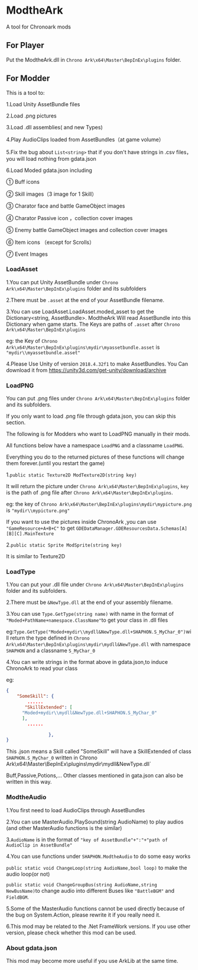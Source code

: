 # ModtheArk
A tool for Chronoark mods

## For Player

Put the ModtheArk.dll in  `Chrono Ark\x64\Master\BepInEx\plugins` folder.

## For Modder

This is a tool to:

1.Load Unity AssetBundle files

2.Load .png pictures

3.Load .dll assemblies( and new Types)

4.Play AudioClips loaded from AssetBundles（at game volume）

5.Fix the bug about `List<string>` that if you don't have strings in .csv files，you will load nothing from gdata.json

6.Load Moded gdata.json including

① Buff icons

② Skill images（3 image for 1 Skill）

③ Charator face and battle GameObject images

④ Charator Passive icon ，collection cover images

⑤ Enemy battle GameObject images and collection cover images

⑥ Item icons （except for Scrolls）

⑦ Event Images

### LoadAsset
1.You can put Unity AssetBundle under `Chrono Ark\x64\Master\BepInEx\plugins` folder and its subfolders

2.There must be `.asset`   at the end of your AssetBundle filename.

3.You can use LoadAsset.LoadAsset.moded_asset to get the Dictionary<string, AssetBundle>. ModtheArk Will read AssetBundle into this Dictionary when game starts.
The Keys are paths of `.asset` after `Chrono Ark\x64\Master\BepInEx\plugins`

eg: the Key of `Chrono Ark\x64\Master\BepInEx\plugins\mydir\myassetbundle.asset` is `"mydir\\myassetbundle.asset"`

4.Please Use Unity of version `2018.4.32f1` to make AssetBundles. You Can download it from https://unity3d.com/get-unity/download/archive

### LoadPNG
You can put .png files under `Chrono Ark\x64\Master\BepInEx\plugins` folder and its subfolders.

If you only want to load .png file through gdata.json, you can skip this section.

The following is for Modders who want to LoadPNG manually in their mods.

All functions below have a namespace   `LoadPNG` and a classname `LoadPNG`.

Everything you do to the returned pictures of these functions will change them forever.(until you restart the game)

1.`public static Texture2D ModTexture2D(string key)`

It will return the picture under `Chrono Ark\x64\Master\BepInEx\plugins`, `key` is the path of .png file after `Chrono Ark\x64\Master\BepInEx\plugins`.

eg: the key of `Chrono Ark\x64\Master\BepInEx\plugins\mydir\mypicture.png` is `"mydir\\mypicture.png"`

If you want to use the pictures inside ChronoArk ,you can use `"GameResource+A+B+C"` to get `GDEDataManager.GDEResourcesData.Schemas[A][B][C].MainTexture` 

2.`public static Sprite ModSprite(string key)`

It is similar to Texture2D
### LoadType
1.You can put your .dll file under `Chrono Ark\x64\Master\BepInEx\plugins` folder and its subfolders.

2.There must be `&NewType.dll`   at the end of your assembly filename.

3.You can use `Type.GetType(string name)` with name in the format of  `"Moded+PathName+namespace.ClassName"`to get your class in .dll files

eg:`Type.GetType("Moded+mydir\\mydll&NewType.dll+SHAPHON.S_MyChar_0")`will return the type defined in `Chrono Ark\x64\Master\BepInEx\plugins\mydir\mydll&NewType.dll` with namespace  `SHAPHON` and a classname `S_MyChar_0`

4.You can write strings in the format above in gdata.json,to induce ChronoArk to read your class

eg:
```json
{		
    "SomeSkill": {
        ......
       "SkillExtended": [
      "Moded+mydir\\mydll&NewType.dll+SHAPHON.S_MyChar_0"
      ],
       	......

                },
}		
```
This .json means a Skill called "SomeSkill" will have a SkillExtended of class `SHAPHON.S_MyChar_0` written in Chrono Ark\x64\Master\BepInEx\plugins\mydir\mydll&NewType.dll`

Buff,Passive,Potions,... Other classes mentioned in gata.json can also be written in this way.


### ModtheAudio
1.You first need to load AudioClips through AssetBundles 

2.You can use MasterAudio.PlaySound(string AudioName) to play audios (and other MasterAudio functions is the similar)

3.`AudioName` is in the format of `"key of AssetBundle"+":"+"path of AudioClip in AssetBundle"`

4.You can use functions under   `SHAPHON.ModtheAudio` to do some easy works

`public static void ChangeLoop(string AudioName,bool loop)` to make the audio loop(or not)

`public static void ChangeGroupBus(string AudioName,string NewBusName)`to change audio into different Buses like
 `"BattleBGM"` and `FieldBGM`.
 
 5.Some of the MasterAudio functions cannot be used directly because of  the bug on System.Action, please rewrite it if you really need it.
 
 6.This mod may be related to the .Net FrameWork versions. If you use other version, please check whether this mod can be used.

### About gdata.json
This mod may become more useful if you use ArkLib at the same time.




